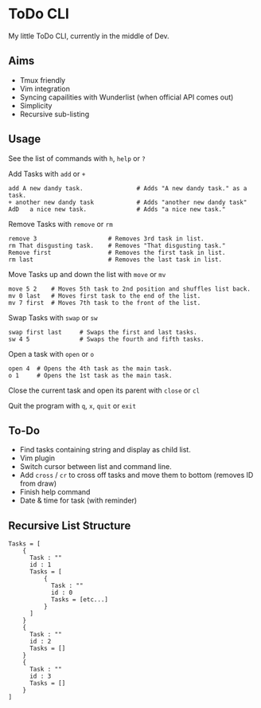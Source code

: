 ToDo CLI
========

My little ToDo CLI, currently in the middle of Dev.


Aims
----

- Tmux friendly
- Vim integration
- Syncing capailities with Wunderlist (when official API comes out)
- Simplicity
- Recursive sub-listing


Usage
-----

See the list of commands with `h`, `help` or `?`

Add Tasks with `add` or `+`

    add A new dandy task.               # Adds "A new dandy task." as a task.
    + another new dandy task            # Adds "another new dandy task"
    AdD   a nice new task.              # Adds "a nice new task."

Remove Tasks with `remove` or `rm`

    remove 3                    # Removes 3rd task in list.
    rm That disgusting task.    # Removes "That disgusting task."
    Remove first                # Removes the first task in list.
    rm last                     # Removes the last task in list.

Move Tasks up and down the list with `move` or `mv`

    move 5 2    # Moves 5th task to 2nd position and shuffles list back.
    mv 0 last   # Moves first task to the end of the list.
    mv 7 first  # Moves 7th task to the front of the list.

Swap Tasks with `swap` or `sw`

    swap first last     # Swaps the first and last tasks.
    sw 4 5              # Swaps the fourth and fifth tasks.

Open a task with `open` or `o`

    open 4  # Opens the 4th task as the main task.
    o 1     # Opens the 1st task as the main task.

Close the current task and open its parent with `close` or `cl`

Quit the program with `q`, `x`, `quit` or `exit`


To-Do
-----

- Find tasks containing string and display as child list.
- Vim plugin
- Switch cursor between list and command line.
- Add `cross` / `cr` to cross off tasks and move them to bottom (removes ID from draw)
- Finish help command
- Date & time for task (with reminder)


Recursive List Structure
------------------------

    Tasks = [
        {
          Task : ""
          id : 1
          Tasks = [
              {
                Task : ""
                id : 0
                Tasks = [etc...]
              }
          ]
        }
        {
          Task : ""
          id : 2
          Tasks = []
        }
        {
          Task : ""
          id : 3
          Tasks = []
        }
    ]
